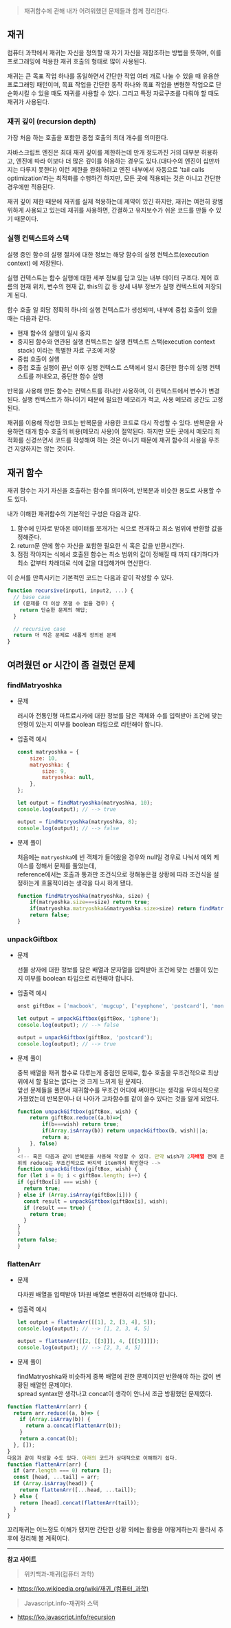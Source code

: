> 재귀함수에 관해 내가 어려워했던 문제들과 함께 정리한다.

## 재귀
컴퓨터 과학에서 재귀는 자신을 정의할 때 자기 자신을 재참조하는 방법을 뜻하며, 이를 프로그래밍에 적용한 재귀 호출의 형태로 많이 사용된다.

재귀는 큰 목표 작업 하나를 동일하면서 간단한 작업 여러 개로 나눌 수 있을 때 유용한 프로그래밍 패턴이며, 목표 작업을 간단한 동작 하나와 목표 작업을 변형한 작업으로 단순화시킬 수 있을 때도 재귀를 사용할 수 있다. 그리고 특정 자료구조를 다뤄야 할 때도 재귀가 사용된다.

### 재귀 깊이 (recursion depth)
가장 처음 하는 호출을 포함한 중첩 호출의 최대 개수를 의미한다.

자바스크립트 엔진은 최대 재귀 깊이를 제한하는데 만개 정도까진 거의 대부분 허용하고, 엔진에 따라 이보다 더 많은 깊이를 허용하는 경우도 있다.(대다수의 엔진이 십만까지는 다루지 못한다) 이런 제한을 완화하려고 엔진 내부에서 자동으로 'tail calls optimization’라는 최적화를 수행하긴 하지만, 모든 곳에 적용되는 것은 아니고 간단한 경우에만 적용된다.

재귀 깊이 제한 때문에 재귀를 실제 적용하는데 제약이 있긴 하지만, 재귀는 여전히 광범위하게 사용되고 있는데 재귀를 사용하면, 간결하고 유지보수가 쉬운 코드를 만들 수 있기 때문이다.

### 실행 컨텍스트와 스택
실행 중인 함수의 실행 절차에 대한 정보는 해당 함수의 실행 컨텍스트(execution context) 에 저장된다.

실행 컨텍스트는 함수 실행에 대한 세부 정보를 담고 있는 내부 데이터 구조다. 제어 흐름의 현재 위치, 변수의 현재 값, this의 값 등 상세 내부 정보가 실행 컨텍스트에 저장되게 된다.

함수 호출 일 회당 정확히 하나의 실행 컨텍스트가 생성되며, 내부에 중첩 호출이 있을 때는 다음과 같다.

* 현재 함수의 실행이 일시 중지
* 중지된 함수와 연관된 실행 컨텍스트는 실행 컨텍스트 스택(execution context stack) 이라는 특별한 자료 구조에 저장
* 중첩 호출이 실행
* 중첩 호출 실행이 끝난 이후 실행 컨텍스트 스택에서 일시 중단한 함수의 실행 컨텍스트를 꺼내오고, 중단한 함수 실행

반복을 사용해 만든 함수는 컨텍스트를 하나만 사용하며, 이 컨텍스트에서 변수가 변경된다. 실행 컨텍스트가 하나이기 때문에 필요한 메모리가 적고, 사용 메모리 공간도 고정된다.

재귀를 이용해 작성한 코드는 반복문을 사용한 코드로 다시 작성할 수 있다. 반복문을 사용하면 대개 함수 호출의 비용(메모리 사용)이 절약된다.
하지만 모든 곳에서 메모리 최적화를 신경쓰면서 코드를 작성해여 하는 것은 아니기 때문에 재귀 함수의 사용을 무조건 지양하지는 않는 것이다.

## 재귀 함수
재귀 함수는 자기 자신을 호출하는 함수를 의미하며, 반복문과 비슷한 용도로 사용할 수도 있다.

내가 이해한 재귀함수의 기본적인 구성은 다음과 같다.
1. 함수에 인자로 받아온 데이터를 쪼개가는 식으로 전개하고 최소 범위에 반환할 값을 정해준다.
2. return문 안에 함수 자신을 포함한 필요한 식 혹은 값을 반환시킨다.
3. 점점 작아지는 식에서 호출된 함수는 최소 범위의 값이 정해질 때 까지 대기하다가 최소 값부터 차래대로 식에 값을 대입해가며 연산한다.

이 순서를 만족시키는 기본적인 코드는 다음과 같이 작성할 수 있다.
```javascript
function recursive(input1, input2, ...) {
  // base case
  if (문제를 더 이상 쪼갤 수 없을 경우) {
    return 단순한 문제의 해답;
  }

  // recursive case
  return 더 작은 문제로 새롭게 정의된 문제
}
```

## 여려웠던 or 시간이 좀 걸렸던 문제
### findMatryoshka
* 문제

	러시아 전통인형 마트료시카에 대한 정보를 담은 객체와 수를 입력받아 조건에 맞는 인형이 있는지 여부를 boolean 타입으로 리턴해야 합니다.
* 입출력 예시
	```javascript
	const matryoshka = {
		size: 10,
		matryoshka: {
			size: 9,
			matryoshka: null,
		},
	};

	let output = findMatryoshka(matryoshka, 10);
	console.log(output); // --> true

	output = findMatryoshka(matryoshka, 8);
	console.log(output); // --> false
	```
* 문제 풀이

	처음에는 `matryoshka`에 빈 객체가 들어왔을 경우와 null일 경우로 나눠서 예외 케이스를 정해서 문제를 풀었는데, <br>
	reference에서는 호출과 통과만 조건식으로 정해놓은걸 상황에 따라 조건식을 설정하는게 효율적이라는 생각을 다시 하게 됐다.
	```javascript
	function findMatryoshka(matryoshka, size) {
		if(matryoshka.size===size) return true;
		if(matryoshka.matryoshka&&matryoshka.size>size) return findMatryoshka(matryoshka.matryoshka, size);
		return false;
	}
	```

### unpackGiftbox
* 문제

	선물 상자에 대한 정보를 담은 배열과 문자열을 입력받아 조건에 맞는 선물이 있는지 여부를 boolean 타입으로 리턴해야 합니다.
* 입출력 예시
	```javascript
	onst giftBox = ['macbook', 'mugcup', ['eyephone', 'postcard'], 'money'];

	let output = unpackGiftbox(giftBox, 'iphone');
	console.log(output); // --> false

	output = unpackGiftbox(giftBox, 'postcard');
	console.log(output); // --> true
	```
* 문제 풀이

	중복 배열을 재귀 함수로 다루는게 중점인 문제로, 함수 호출을 무조건적으로 최상위에서 할 필요는 없다는 것 크게 느끼게 된 문제다.<br>
	앞선 문제들을 풀면서 재귀함수를 무조건 어디에 써야한다는 생각을 무의식적으로 가졌었는데 반복문이나 더 나아가 고차함수를 같이 쓸수 있다는 것을 알게 되었다.
	```javascript
	function unpackGiftbox(giftBox, wish) {
		return giftBox.reduce((a,b)=>{
			if(b===wish) return true;
			if(Array.isArray(b)) return unpackGiftbox(b, wish)||a;
			return a;
		}, false)
	}
	<!-- 혹은 다음과 같이 반복문을 사용해 작성할 수 있다. 만약 wish가 2차배열 전에 존재한다면, 성능은 아래 코드가 더 좋다.
	위의 reduce는 무조건적으로 바지막 item까지 확인한다 -->
	function unpackGiftbox(giftBox, wish) {
  for (let i = 0; i < giftBox.length; i++) {
    if (giftBox[i] === wish) {
      return true;
    } else if (Array.isArray(giftBox[i])) {
      const result = unpackGiftbox(giftBox[i], wish);
      if (result === true) {
        return true;
      }
    }
  }
  return false;
	}
	```

### flattenArr
* 문제

	다차원 배열을 입력받아 1차원 배열로 변환하여 리턴해야 합니다.
* 입출력 예시
	```javascript
	let output = flattenArr([[1], 2, [3, 4], 5]);
	console.log(output); // --> [1, 2, 3, 4, 5]

	output = flattenArr([[2, [[3]]], 4, [[[5]]]]);
	console.log(output); // --> [2, 3, 4, 5]
	```
* 문제 풀이

	findMatryoshka와 비슷하게 중복 배열에 관한 문제이지만 반환해야 하는 값이 변황된 배열인 문제이다.<br>
	spread syntax만 생각나고 concat이 생각이 안나서 조금 방황했던 문제였다.
```javascript
function flattenArr(arr) {
  return arr.reduce((a, b)=> {
    if (Array.isArray(b)) {
      return a.concat(flattenArr(b));
    }
    return a.concat(b);
  }, []);
}
다음과 같이 작성할 수도 있다. 아래의 코드가 상대적으로 이해하기 쉽다.
function flattenArr(arr) {
  if (arr.length === 0) return [];
  const [head, ...tail] = arr;
  if (Array.isArray(head)) {
    return flattenArr([...head, ...tail]);
  } else {
    return [head].concat(flattenArr(tail));
  }
}
```

꼬리재귀는 어느정도 이해가 됐지만 간단한 상황 외에는 활용을 어떻게하는지 몰라서 추후에 정리해 볼 계획이다.
___
**참고 사이트**
>위키백과-재귀(컴퓨터 과학)
* https://ko.wikipedia.org/wiki/재귀_(컴퓨터_과학)

>Javascript.info-재귀와 스택
* https://ko.javascript.info/recursion